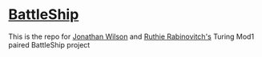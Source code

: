 # [BattleShip](https://backend.turing.io/module1/projects/battleship/index)

This is the repo for [Jonathan Wilson](https://github.com/Jonathan-M-Wilson) and [Ruthie Rabinovitch's](https://github.com/rrabinovitch) Turing Mod1 paired BattleShip project
